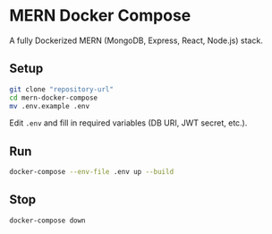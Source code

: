 # MERN Docker Compose

A fully Dockerized MERN (MongoDB, Express, React, Node.js) stack.

## Setup

```bash
git clone "repository-url"
cd mern-docker-compose
mv .env.example .env
```

Edit `.env` and fill in required variables (DB URI, JWT secret, etc.).

## Run

```bash
docker-compose --env-file .env up --build
```

## Stop

```bash
docker-compose down
```
